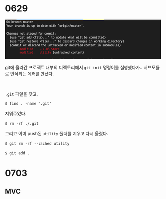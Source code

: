 # 0629

![untracked](../pic/git_untracked1.png)

git에 올라간 프로젝트 내부의 디렉토리에서 `git init` 명령어를 실행헸다가.. 서브모듈로 인식되는 에러를 만났다.

<br>

`.git` 파일을 찾고,

```
$ find . -name '.git'
```

지워주었다.

```
$ rm -rf ./.git
```

그리고 이미 push된 `utility` 폴더를 지우고 다시 올렸다.

```
$ git rm -rf --cached utility

$ git add .
```



# 0703

## MVC

